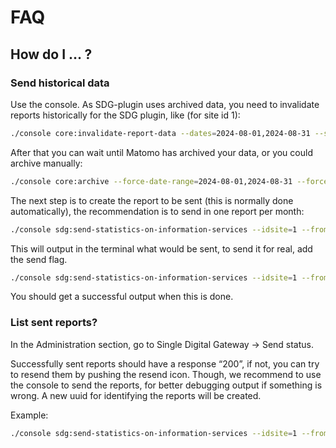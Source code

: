 # FAQ

## How do I … ?

### Send historical data

Use the console. As SDG-plugin uses archived data, you need to  invalidate reports historically for the SDG plugin, like (for site id 1):

```sh
./console core:invalidate-report-data --dates=2024-08-01,2024-08-31 --sites=1 --plugin=SDG
```

After that you can wait until Matomo has archived your data, or you could archive manually:

```sh
./console core:archive --force-date-range=2024-08-01,2024-08-31 --force-idsites=1
```

The next step is to create the report to be sent (this is normally done automatically), the recommendation is to send in one report per month:

```sh
./console sdg:send-statistics-on-information-services --idsite=1 --from=2024-08-01 --to=2024-08-31
```

This will output in the terminal what would be sent, to send it for real, add the send flag.

```sh
./console sdg:send-statistics-on-information-services --idsite=1 --from=2024-08-01 --to=2024-08-31 --send
```

You should get a successful output when this is done.

### List sent reports?

In the Administration section, go to Single Digital Gateway -> Send status.

Successfully sent reports should have a response “200”, if not, you can try to resend them by pushing the resend icon. Though, we recommend to use the console to send the reports, for better debugging output if something is wrong. A new uuid for identifying the reports will  be created.

Example:

```sh
./console sdg:send-statistics-on-information-services --idsite=1 --from=2024-08-01 --to=2024-08-31 --send
```

